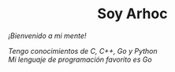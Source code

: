 <div>
  <h1 align="center">Soy Arhoc</h1>
  <p><i>¡Bienvenido a mi mente!</i></p>
</div>
<div>
  <i>Tengo conocimientos de C, C++, Go y Python<br/>Mi lenguaje de programación favorito es Go</i>
</div>
